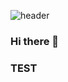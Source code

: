 ![header](https://capsule-render.vercel.app/api?type=waving&height=200&color=gradient&text=Lee-Inwon&fontAlignY=35&animation=fadeIn&reversal=false)
### Hi there 👋
### TEST

<!--
**leein1/leein1** is a ✨ _special_ ✨ repository because its `README.md` (this file) appears on your GitHub profile.

Here are some ideas to get you started:

- 🔭 I’m currently working on ...
- 🌱 I’m currently learning ...
- 👯 I’m looking to collaborate on ...
- 🤔 I’m looking for help with ...
- 💬 Ask me about ...
- 📫 How to reach me: ...
- 😄 Pronouns: ...
- ⚡ Fun fact: ...
-->
